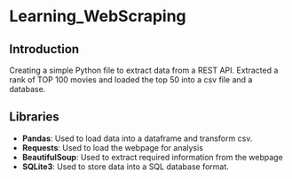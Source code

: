 # Learning_WebScraping

## Introduction

Creating a simple Python file to extract data from a REST API. Extracted a rank of TOP 100 movies and loaded the top 50 into a csv file and a database.

## Libraries

- **Pandas**: Used to load data into a dataframe and transform csv.
- **Requests**: Used to load the webpage for analysis
- **BeautifulSoup**: Used to extract required information from the webpage
- **SQLite3**: Used to store data into a SQL database format.
